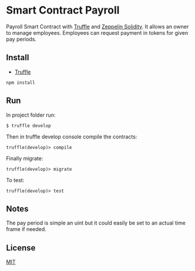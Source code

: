 # Smart Contract Payroll

Payroll Smart Contract with [Truffle](https://github.com/trufflesuite/truffle-core) and
[Zeppelin Solidity](https://github.com/OpenZeppelin/zeppelin-solidity). It allows an owner to
manage employees. Employees can request payment in tokens for given pay periods.

## Install
- [Truffle](https://github.com/trufflesuite/truffle-core)
```
npm install
```

## Run
In project folder run:
```
$ truffle develop
```
Then in truffle develop console compile the contracts:
```
truffle(develop)> compile
```
Finally migrate:
```
truffle(develop)> migrate
```
To test:
```
truffle(develop)> test
```

## Notes
The pay period is simple an uint but it could easily be set to an actual time frame
if needed.

## License
[MIT](https://github.com/OpenZeppelin/zeppelin-solidity/blob/master/LICENSE)
